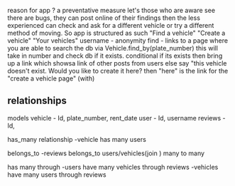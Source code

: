 
reason for app ?
a preventative measure
let's those who are aware see there are bugs, they can post online of their findings then the less experienced can check and ask for a different vehicle or try a different method of moving. So app is structured as such
"Find a vehicle" "Create a vehicle" "Your vehicles"
username - anonymity
find - links to a page where you are able to search the db via Vehicle.find_by(plate_number) this will take in number and check db if it exists. conditional 
if its exists then bring up a link which showsa link of other posts from users else say "this vehicle doesn't exist. Would you like to create it here? then "here" is the link for the "create a vehicle page" (with)

relationships
----------------

models 
vehicle - Id, plate_number, rent_date
user - Id, username
reviews - Id, 

has_many relationship
-vehicle has many users

belongs_to 
-reviews belongs_to users/vehicles(join
) many to many

has many through
-users have many vehicles through reviews
-vehicles have many users through reviews
